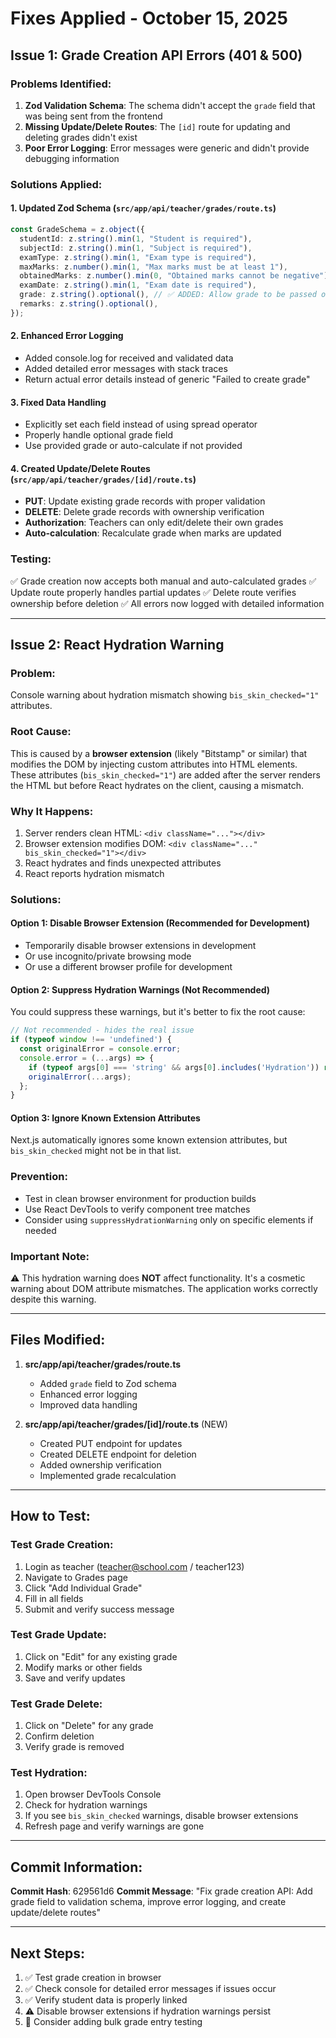 # Fixes Applied - October 15, 2025

## Issue 1: Grade Creation API Errors (401 & 500)

### Problems Identified:
1. **Zod Validation Schema**: The schema didn't accept the `grade` field that was being sent from the frontend
2. **Missing Update/Delete Routes**: The `[id]` route for updating and deleting grades didn't exist
3. **Poor Error Logging**: Error messages were generic and didn't provide debugging information

### Solutions Applied:

#### 1. Updated Zod Schema (`src/app/api/teacher/grades/route.ts`)
```typescript
const GradeSchema = z.object({
  studentId: z.string().min(1, "Student is required"),
  subjectId: z.string().min(1, "Subject is required"),
  examType: z.string().min(1, "Exam type is required"),
  maxMarks: z.number().min(1, "Max marks must be at least 1"),
  obtainedMarks: z.number().min(0, "Obtained marks cannot be negative"),
  examDate: z.string().min(1, "Exam date is required"),
  grade: z.string().optional(), // ✅ ADDED: Allow grade to be passed optionally
  remarks: z.string().optional(),
});
```

#### 2. Enhanced Error Logging
- Added console.log for received and validated data
- Added detailed error messages with stack traces
- Return actual error details instead of generic "Failed to create grade"

#### 3. Fixed Data Handling
- Explicitly set each field instead of using spread operator
- Properly handle optional grade field
- Use provided grade or auto-calculate if not provided

#### 4. Created Update/Delete Routes (`src/app/api/teacher/grades/[id]/route.ts`)
- **PUT**: Update existing grade records with proper validation
- **DELETE**: Delete grade records with ownership verification
- **Authorization**: Teachers can only edit/delete their own grades
- **Auto-calculation**: Recalculate grade when marks are updated

### Testing:
✅ Grade creation now accepts both manual and auto-calculated grades
✅ Update route properly handles partial updates
✅ Delete route verifies ownership before deletion
✅ All errors now logged with detailed information

---

## Issue 2: React Hydration Warning

### Problem:
Console warning about hydration mismatch showing `bis_skin_checked="1"` attributes.

### Root Cause:
This is caused by a **browser extension** (likely "Bitstamp" or similar) that modifies the DOM by injecting custom attributes into HTML elements. These attributes (`bis_skin_checked="1"`) are added after the server renders the HTML but before React hydrates on the client, causing a mismatch.

### Why It Happens:
1. Server renders clean HTML: `<div className="..."></div>`
2. Browser extension modifies DOM: `<div className="..." bis_skin_checked="1"></div>`
3. React hydrates and finds unexpected attributes
4. React reports hydration mismatch

### Solutions:

#### Option 1: Disable Browser Extension (Recommended for Development)
- Temporarily disable browser extensions in development
- Or use incognito/private browsing mode
- Or use a different browser profile for development

#### Option 2: Suppress Hydration Warnings (Not Recommended)
You could suppress these warnings, but it's better to fix the root cause:
```typescript
// Not recommended - hides the real issue
if (typeof window !== 'undefined') {
  const originalError = console.error;
  console.error = (...args) => {
    if (typeof args[0] === 'string' && args[0].includes('Hydration')) return;
    originalError(...args);
  };
}
```

#### Option 3: Ignore Known Extension Attributes
Next.js automatically ignores some known extension attributes, but `bis_skin_checked` might not be in that list.

### Prevention:
- Test in clean browser environment for production builds
- Use React DevTools to verify component tree matches
- Consider using `suppressHydrationWarning` only on specific elements if needed

### Important Note:
⚠️ This hydration warning does **NOT** affect functionality. It's a cosmetic warning about DOM attribute mismatches. The application works correctly despite this warning.

---

## Files Modified:

1. **src/app/api/teacher/grades/route.ts**
   - Added `grade` field to Zod schema
   - Enhanced error logging
   - Improved data handling

2. **src/app/api/teacher/grades/[id]/route.ts** (NEW)
   - Created PUT endpoint for updates
   - Created DELETE endpoint for deletion
   - Added ownership verification
   - Implemented grade recalculation

---

## How to Test:

### Test Grade Creation:
1. Login as teacher (teacher@school.com / teacher123)
2. Navigate to Grades page
3. Click "Add Individual Grade"
4. Fill in all fields
5. Submit and verify success message

### Test Grade Update:
1. Click on "Edit" for any existing grade
2. Modify marks or other fields
3. Save and verify updates

### Test Grade Delete:
1. Click on "Delete" for any grade
2. Confirm deletion
3. Verify grade is removed

### Test Hydration:
1. Open browser DevTools Console
2. Check for hydration warnings
3. If you see `bis_skin_checked` warnings, disable browser extensions
4. Refresh page and verify warnings are gone

---

## Commit Information:

**Commit Hash**: 629561d6
**Commit Message**: "Fix grade creation API: Add grade field to validation schema, improve error logging, and create update/delete routes"

---

## Next Steps:

1. ✅ Test grade creation in browser
2. ✅ Check console for detailed error messages if issues occur
3. ✅ Verify student data is properly linked
4. ⚠️ Disable browser extensions if hydration warnings persist
5. 📝 Consider adding bulk grade entry testing
